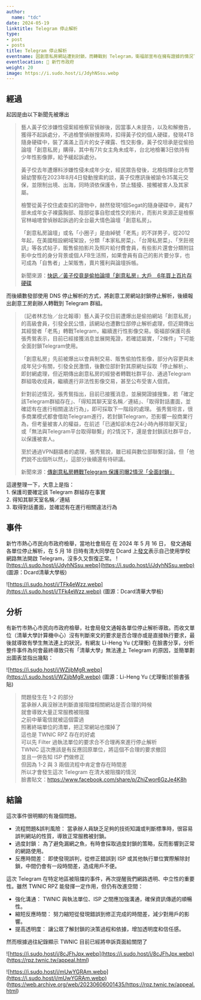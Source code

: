 ```yaml
---
author:
  name: "tdc"
date: 2024-05-19
linktitle: Telegram 停止解析
type:
- post
- posts
title: Telegram 停止解析
eventname: 因創意私房網站遭到封鎖，而轉戰到 Telegram，衛福部宣布在擁有證據的情況下，以「中文」的方式去信通知 Telegram，要求 Telegram 關閉創意私房於 Telegram 的聊天室。而有新竹市熱心市民向市政府檢舉，社會局發文通報各單位停止解析導致。  
eventlocation: 📍 新竹市政府  
weight: 20
image: https://i.sudo.host/i/JdyhNSsu.webp
---
```


## 經過

起因是由以下新聞先被爆出

> 藝人黃子佼涉嫌性侵案經檢察官偵辦後，因當事人未提告，以及和解撤告，獲得不起訴處分，不過檢警偵辦搜索時，扣得黃子佼的個人硬碟，發現4TB隨身硬碟中，裝了滿滿上百片的女子裸露、性交影像，黃子佼坦承是從偷拍論壇「創意私房」購得，其中有7片女主角未成年，台北地檢署3日依持有少年性影像罪，給予緩起訴處分。
>
>黃子佼去年遭爆料涉嫌性侵未成年少女，經民眾告發後，北檢指揮台北市警婦幼警察在2023年8月4日發動搜索約談，黃子佼應訊後被諭令35萬元交保，並限制出境、出海，同時須依保護令，禁止騷擾、接觸被害人及其家屬。
>
> 檢警從黃子佼住處查扣的證物中，赫然發現1個Segat的隨身硬碟中，藏有7部未成年女子裸露胸部、陰部從事自慰或性交的影片，而影片來源正是檢察官林岫璁曾偵辦起訴過的全台最大情色論壇「創意私房」。
>
> 「創意私房論壇」或名「小圈子」是由綽號「老馬」的不詳男子，從2012年起，在美國租設網域架設，分類「本家私房菜」、「台灣私房菜」、「烹飪視訊」等各式帖子，販售偷拍影片及照片給付費會員，有些影片還會分類附註影中女性的身分背景或個人FB生活照，如果會員有自己的影片要分享，也可成為「自售者」上架販售，賣片獲利與論壇拆帳。
>
> 新聞來源：[快訊／黃子佼竟是偷拍論壇「創意私房」大戶　6年買上百片存硬碟
](https://www.ettoday.net/news/20240403/2712489.htm)




而後續數發部使用 DNS 停止解析的方式，將創意工房網站封鎖停止解析，後續報出創意工房創辦人轉戰到 Telegram 群組。

> 〔記者林志怡／台北報導〕藝人黃子佼日前遭爆出是偷拍網站「創意私房」的高級會員，引發全民公憤，該網站也遭數位部停止解析處理，但近期傳出其經營者「老馬」轉戰Telegram，繼續進行性影像交易。衛福部保護司長張秀鴛表示，目前已經接獲消息並展開蒐證，若確認屬實，「2條件」下可能全面封鎖Telegram使用。
> 
> 「創意私房」先前被爆出以會員制交易、販售偷拍性影像，部分內容更與未成年兒少有關，引發全民激憤，後數位部針對其原網址採取「停止解析」、即封網處理，但近期傳出創意私房的經營者轉戰社群平台、通過Telegram群組吸收成員，繼續進行非法性影像交易，甚至公布受害人個資。
> 
> 針對前述情況，張秀鴛指出，目前已接獲消息，並展開證據搜集，若「確定該Telegram群組存在」、「得知其聊天室名稱／連結」、「取得對話畫面，並確認有在進行相關違法行為」，即可採取下一階段的處理。
> 張秀鴛坦言，很多商業模式都會借助Telegram進行，若封鎖Telegram，恐影響一般商業行為，但考量被害人的權益，在前述「已通知卻未在24小時內移除聊天室」或「無法與Telegram平台取得聯繫」的2情況下，還是會封鎖該社群平台，以保護被害人。
> 
> 至於通過VPN翻牆者的處理，張秀鴛說，雖已經與數位部聯繫討論，但「他們說不出個所以然」，這部分後續還有待研議。
>
> 新聞來源：[傳創意私房轉戰Telegram 保護司曝2情況「全面封鎖」](https://news.ltn.com.tw/news/life/breakingnews/4661094)


這邊整理一下，大意上是指：  
  1️. 保護司要確定該 Telegram 群組存在事實  
  2️. 得知其聊天室名稱／連結  
  3️. 取得對話畫面，並確認有在進行相關違法行為  


## 事件

新竹市熱心市民向市政府檢舉，當地社會局在 在 2024 年 5 月 16 日，
發文通報各單位停止解析，在 5 月 18 日時有清大同學在 Dcard 上[發文](https://www.dcard.tw/f/nthu/p/255577426)表示自己使用學校網路無法開啟 Telegram，沒多久又恢復正常。
![https://i.sudo.host/i/JdyhNSsu.webp](https://i.sudo.host/i/JdyhNSsu.webp)
(圖源：Dcard清華大學板)

![https://i.sudo.host/i/TFk4eWzz.webp](https://i.sudo.host/i/TFk4eWzz.webp)
(圖源：Dcard清華大學板)



## 分析

有新竹市熱心市民向市政府檢舉，社會局發文通報各單位停止解析導致。而收文單位（清華大學計算機中心）沒有判斷來文的要求是否合理亦或是直接執行要求，最後就導致有學生無法連上的狀況，有網友 Li-Heng Yu (尤理衡) 在臉書分享，分析整件事件為何會最終導致只有「清華大學」無法連上 Telegram 的原因，並簡單劃出圖表並指出幾點：

![https://i.sudo.host/i/WZjjbMgR.webp](https://i.sudo.host/i/WZjjbMgR.webp)
(圖源：Li-Heng Yu (尤理衡)於臉書張貼)


> 問題發生在 1-2 的部分  
> 當承辦人員沒辦法判斷直接阻擋相關網站是否合理的時候  
> 就會導致大量正常服務被阻擋  
> 之前中華電信就被這個雷過  
> 照著終端單位的清單，把正常網站也擋掉了  
> 這也是 TWNIC RPZ 存在的好處  
> 可以先 Filter 過執法單位的要求合不合理再來進行停止解析  
> TWNIC 這次應該是有反應回原單位，將這個不合理的要求撤回  
> 並且一併告知 ISP 們做修正  
> 但因為 1-2 與 3 兩個流程中肯定會存在時間差  
> 所以才會發生這次 Telegram 在清大被阻擋的情況  
> 臉書貼文：https://www.facebook.com/share/p/ZhiZwor6GzJe4K8h

## 結論

這次事件很明顯的有幾個問題。

- 流程問題&誤判風險： 當承辦人員缺乏足夠的技術知識或判斷標準時，很容易誤判網站的性質，導致正常服務被封鎖。
- 過度封鎖： 為了避免漏網之魚，有時會採取過度封鎖的策略，反而影響到正常的網路使用。
- 反應時間差： 即使發現誤判，從修正錯誤到 ISP 或其他執行單位實際解除封鎖，中間仍會有一段時間差，造成用戶不便。

這次 Telegram 在特定地區被阻擋的事件，再次提醒我們網路透明、中立性的重要性。雖然 TWNIC RPZ 能發揮一定作用，但仍有改進空間：

- 強化溝通： TWNIC 與執法單位、ISP 之間應加強溝通，確保資訊傳遞的順暢性。
- 縮短反應時間： 努力縮短從發現錯誤到修正完成的時間差，減少對用戶的影響。
- 提高透明度： 讓公眾了解封鎖的決策過程和依據，增加透明度和信任感。

然而根據過往紀錄顯示 TWNIC 目前已經將申訴頁面給關閉了

![https://i.sudo.host/i/8cJFhJpx.webp](https://i.sudo.host/i/8cJFhJpx.webp)
(https://rpz.twnic.tw/appeal.html)


![https://i.sudo.host/i/mUwYGRAm.webp](https://i.sudo.host/i/mUwYGRAm.webp)
(https://web.archive.org/web/20230606001435/https://rpz.twnic.tw/appeal.html)